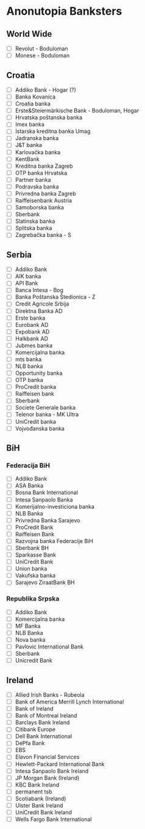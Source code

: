 # Anonutopia Banksters

## World Wide

- [ ] Revolut                                       - Boduloman
- [ ] Monese                                        - Boduloman

## Croatia

- [ ] Addiko Bank                                   - Hogar (?)
- [ ] Banka Kovanica
- [ ] Croatia banka
- [ ] Erste&Steiermärkische Bank                    - Boduloman, Hogar
- [ ] Hrvatska poštanska banka
- [ ] Imex banka
- [ ] Istarska kreditna banka Umag
- [ ] Jadranska banka
- [ ] J&T banka
- [ ] Karlovačka banka
- [ ] KentBank
- [ ] Kreditna banka Zagreb
- [ ] OTP banka Hrvatska
- [ ] Partner banka
- [ ] Podravska banka
- [ ] Privredna banka Zagreb
- [ ] Raiffeisenbank Austria
- [ ] Samoborska banka
- [ ] Sberbank
- [ ] Slatinska banka
- [ ] Splitska banka
- [ ] Zagrebačka banka                              - S

## Serbia

- [ ] Addiko Bank
- [ ] AIK banka
- [ ] API Bank
- [ ] Banca Intesa                                  - Bog
- [ ] Banka Poštanska Štedionica                    - Z
- [ ] Credit Agricole Srbija
- [ ] Direktna Banka AD
- [ ] Erste banka
- [ ] Eurobank AD
- [ ] Expobank AD
- [ ] Halkbank AD
- [ ] Jubmes banka
- [ ] Komercijalna banka
- [ ] mts banka
- [ ] NLB banka
- [ ] Opportunity banka
- [ ] OTP banka
- [ ] ProCredit banka
- [ ] Raiffeisen bank
- [ ] Sberbank
- [ ] Societe Generale banka
- [ ] Telenor banka                                 - MK Ultra
- [ ] UniCredit banka
- [ ] Vojvođanska banka

## BiH

### Federacija BiH

- [ ] Addiko Bank
- [ ] ASA Banka
- [ ] Bosna Bank International
- [ ] Intesa Sanpaolo Banka
- [ ] Komerijalno-investiciona banka
- [ ] NLB Banka
- [ ] Privredna Banka Sarajevo
- [ ] ProCredit Bank
- [ ] Raiffeisen Bank
- [ ] Razvojna banka Federacije BiH
- [ ] Sberbank BH
- [ ] Sparkasse Bank
- [ ] UniCredit Bank
- [ ] Union banka
- [ ] Vakufska banka
- [ ] Sarajevo ZiraatBank BH

### Republika Srpska

- [ ] Addiko Bank
- [ ] Komercijalna banka
- [ ] MF Banka
- [ ] NLB Banka
- [ ] Nova banka
- [ ] Pavlovic International Bank
- [ ] Sberbank
- [ ] Unicredit Bank

## Ireland

- [ ] Allied Irish Banks                            - Rubeola
- [ ] Bank of America Merrill Lynch International
- [ ] Bank of Ireland
- [ ] Bank of Montreal Ireland
- [ ] Barclays Bank Ireland
- [ ] Citibank Europe
- [ ] Dell Bank International
- [ ] DePfa Bank
- [ ] EBS
- [ ] Elavon Financial Services
- [ ] Hewlett-Packard International Bank
- [ ] Intesa Sanpaolo Bank Ireland
- [ ] JP Morgan Bank (Ireland)
- [ ] KBC Bank Ireland
- [ ] permanent tsb
- [ ] Scotiabank (Ireland)
- [ ] Ulster Bank Ireland
- [ ] UniCredit Bank Ireland
- [ ] Wells Fargo Bank International
